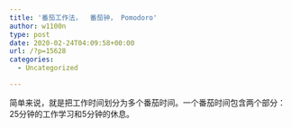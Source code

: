 ```yaml
---
title: '番茄工作法，  番茄钟， Pomodoro'
author: w1100n
type: post
date: 2020-02-24T04:09:58+00:00
url: /?p=15628
categories:
  - Uncategorized

---
```

简单来说，就是把工作时间划分为多个番茄时间。一个番茄时间包含两个部分：25分钟的工作学习和5分钟的休息。
